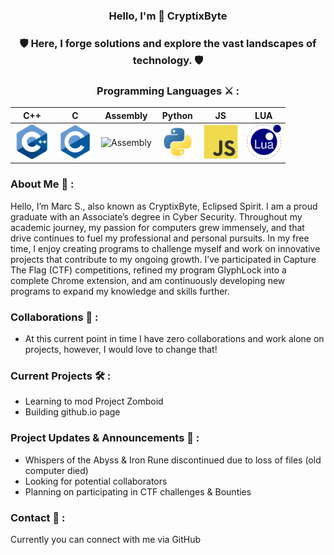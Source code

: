 <div align="center">
  
### Hello, I'm 👋 CryptixByte

### 🛡️ Here, I forge solutions and explore the vast landscapes of technology. 🛡️

### Programming Languages ⚔️ :
| C++ | C | Assembly | Python | JS | LUA |
|----------|----------|----------|-----|-----|-----|
|  <img src="https://github.com/devicons/devicon/blob/master/icons/cplusplus/cplusplus-original.svg" title="C++" alt="C++" width="55" height="55"/> |  <img src="https://github.com/devicons/devicon/blob/master/icons/c/c-original.svg" title="C" alt="C" width="55" height="55"/> |  <img src="https://github.com/user-attachments/assets/af9c3cd3-b956-41d5-92bd-d1a134d79de6" title="Assembly" alt="Assembly" width="55" height="55"/> |  <img src="https://github.com/devicons/devicon/blob/master/icons/python/python-original.svg" title="Python" alt="Python" width="55" height="55"/> |  <img src="https://github.com/devicons/devicon/blob/master/icons/javascript/javascript-original.svg" title="JavaScript" alt="JavaScript" width="55" height="55"/> |  <img src="https://github.com/devicons/devicon/blob/master/icons/lua/lua-original.svg" title="LUA" alt="LUA" width="55" height="55"/> |

</div>


### About Me 🏰 : 
Hello, I’m Marc S., also known as CryptixByte, Eclipsed Spirit. I am a proud graduate with an Associate’s degree in Cyber Security. Throughout my academic journey, my passion for computers grew immensely, and that drive continues to fuel my professional and personal pursuits. In my free time, I enjoy creating programs to challenge myself and work on innovative projects that contribute to my ongoing growth. I’ve participated in Capture The Flag (CTF) competitions, refined my program GlyphLock into a complete Chrome extension, and am continuously developing new programs to expand my knowledge and skills further.

### Collaborations 🏹 :
- At this current point in time I have zero collaborations and work alone on projects, however, I would love to change that!

### Current Projects 🛠️ :
- Learning to mod Project Zomboid
- Building github.io page

### Project Updates & Announcements 📢 :
- Whispers of the Abyss & Iron Rune discontinued due to loss of files (old computer died)
- Looking for potential collaborators
- Planning on participating in CTF challenges & Bounties

### Contact 📜 :
Currently you can connect with me via GitHub














<!--
**CryptixByte/CryptixByte** is a ✨ _special_ ✨ repository because its `README.md` (this file) appears on your GitHub profile.

Here are some ideas to get you started:

- 🔭 I’m currently working on ...
- 🌱 I’m currently learning ...
- 👯 I’m looking to collaborate on ...
- 🤔 I’m looking for help with ...
- 💬 Ask me about ...
- 📫 How to reach me: ...
- 😄 Pronouns: ...
- ⚡ Fun fact: ...
-->
